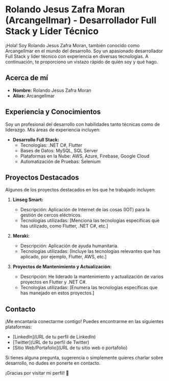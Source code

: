 # Rolando Jesus Zafra Moran (Arcangellmar) - Desarrollador Full Stack y Líder Técnico

¡Hola! Soy Rolando Jesus Zafra Moran, también conocido como Arcangellmar en el mundo del desarrollo. Soy un apasionado desarrollador Full Stack y líder técnico con experiencia en diversas tecnologías. A continuación, te proporciono un vistazo rápido de quién soy y qué hago.

## Acerca de mí
- **Nombre:** Rolando Jesus Zafra Moran
- **Alias:** Arcangellmar

## Experiencia y Conocimientos
Soy un profesional del desarrollo con habilidades tanto técnicas como de liderazgo. Mis áreas de experiencia incluyen:

- **Desarrollo Full Stack:**
  - Tecnologías: .NET C#, Flutter
  - Bases de Datos: MySQL, SQL Server
  - Plataformas en la Nube: AWS, Azure, Firebase, Google Cloud
  - Automatización de Pruebas: Selenium

## Proyectos Destacados
Algunos de los proyectos destacados en los que he trabajado incluyen:

1. **Linseg Smart:**
   - Descripción: Aplicación de Internet de las cosas (IOT) para la gestión de cercos eléctricos.
   - Tecnologías utilizadas: [Menciona las tecnologías específicas que has utilizado, como Flutter, .NET C#, etc.]

2. **Meraki:**
   - Descripción: Aplicación de ayuda humanitaria.
   - Tecnologías utilizadas: [Incluye las tecnologías relevantes que has aplicado, por ejemplo, Flutter, AWS, etc.]

3. **Proyectos de Mantenimiento y Actualización:**
   - Descripción: He liderado la mantenimiento y actualización de varios proyectos en Flutter y .NET C#.
   - Tecnologías utilizadas: [Enumera las tecnologías específicas que has manejado en estos proyectos.]

## Contacto
¡Me encantaría conectarme contigo! Puedes encontrarme en las siguientes plataformas:

- [LinkedIn](URL de tu perfil de LinkedIn)
- [Twitter](URL de tu perfil de Twitter)
- [Sitio Web/Portafolio](URL de tu sitio web o portafolio)

Si tienes alguna pregunta, sugerencia o simplemente quieres charlar sobre desarrollo, no dudes en ponerte en contacto.

¡Gracias por visitar mi perfil! 👋
